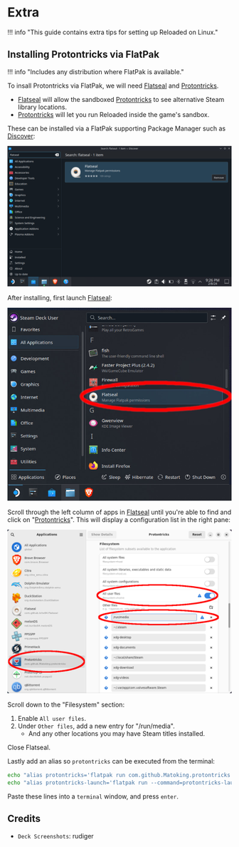 # Extra

!!! info "This guide contains extra tips for setting up Reloaded on Linux."

## Installing Protontricks via FlatPak

!!! info "Includes any distribution where FlatPak is available."

To insall Protontricks via FlatPak, we will need [Flatseal] and [Protontricks].

- [Flatseal] will allow the sandboxed [Protontricks] to see alternative Steam library locations.
- [Protontricks] will let you run Reloaded inside the game's sandbox.

These can be installed via a FlatPak supporting Package Manager such as [Discover]:

![Discover](./Images/FlatPak-Discover.png)

After installing, first launch [Flatseal]:

![Flatseal](./Images/Launch-Flatseal.jpg)

Scroll through the left column of apps in [Flatseal] until you're able to find and click on "[Protontricks]". This will display a configuration list in the right pane:

![Flatseal](./Images/Launch-Flatseal-3.png)

Scroll down to the "Filesystem" section:

1. Enable `All user files`.
2. Under `Other files`, add a new entry for "/run/media".
    - And any other locations you may have Steam titles installed.

Close Flatseal.

Lastly add an alias so `protontricks` can be executed from the terminal:

```bash
echo "alias protontricks='flatpak run com.github.Matoking.protontricks'" >> ~/.bashrc
echo "alias protontricks-launch='flatpak run --command=protontricks-launch com.github.Matoking.protontricks'" >> ~/.bashrc
```

Paste these lines into a `terminal` window, and press `enter`.

## Credits

- `Deck Screenshots`: rudiger

[Discover]: https://apps.kde.org/en-gb/discover/
[Flatseal]: https://github.com/tchx84/Flatseal
[Protontricks]: https://github.com/Matoking/protontricks
[Setup-Linux.exe]: https://github.com/Reloaded-Project/Reloaded-II/releases/latest/download/Setup-Linux.exe
